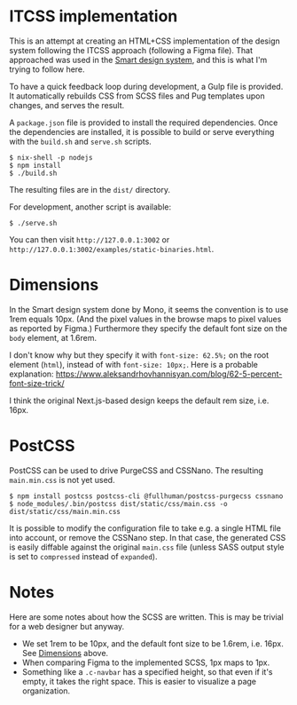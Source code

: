 # ITCSS implementation

This is an attempt at creating an HTML+CSS implementation of the design system
following the ITCSS approach (following a Figma file). That approached was used
in the [Smart design system](https://design.smart.coop/), and this is what I'm
trying to follow here.

To have a quick feedback loop during development, a Gulp file is provided. It
automatically rebuilds CSS from SCSS files and Pug templates upon changes, and
serves the result.

A `package.json` file is provided to install the required dependencies. Once
the dependencies are installed, it is possible to build or serve everything
with the `build.sh` and `serve.sh` scripts.

```
$ nix-shell -p nodejs
$ npm install
$ ./build.sh
```

The resulting files are in the `dist/` directory.

For development, another script is available:

```
$ ./serve.sh
```

You can then visit `http://127.0.0.1:3002` or
`http://127.0.0.1:3002/examples/static-binaries.html`.

# Dimensions

In the Smart design system done by Mono, it seems the convention is to use 1rem
equals 10px. (And the pixel values in the browse maps to pixel values as
reported by Figma.) Furthermore they specify the default font size on the
`body` element, at 1.6rem.

I don't know why but they specify it with `font-size: 62.5%;` on the root
element (`html`), instead of with `font-size: 10px;`. Here is a probable
explanation:
https://www.aleksandrhovhannisyan.com/blog/62-5-percent-font-size-trick/

I think the original Next.js-based design keeps the default rem size, i.e.
16px.

# PostCSS

PostCSS can be used to drive PurgeCSS and CSSNano. The resulting `main.min.css`
is not yet used.

```
$ npm install postcss postcss-cli @fullhuman/postcss-purgecss cssnano
$ node_modules/.bin/postcss dist/static/css/main.css -o dist/static/css/main.min.css
```

It is possible to modify the configuration file to take e.g. a single HTML file
into account, or remove the CSSNano step. In that case, the generated CSS is
easily diffable against the original `main.css` file (unless SASS output style
is set to `compressed` instead of `expanded`).

# Notes

Here are some notes about how the SCSS are written. This is may be trivial for
a web designer but anyway.

- We set 1rem to be 10px, and the default font size to be 1.6rem, i.e. 16px.
  See [Dimensions](#Dimensions) above.
- When comparing Figma to the implemented SCSS, 1px maps to 1px.
- Something like a `.c-navbar` has a specified height, so that even if it's
  empty, it takes the right space. This is easier to visualize a page
  organization.
